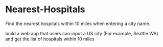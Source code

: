 # Nearest-Hospitals
Find the nearest hospitals within 10 miles when entering a city name.

build a web app that users can input a US city (For example, Seattle WA) and get the list of hospitals within 10 miles
